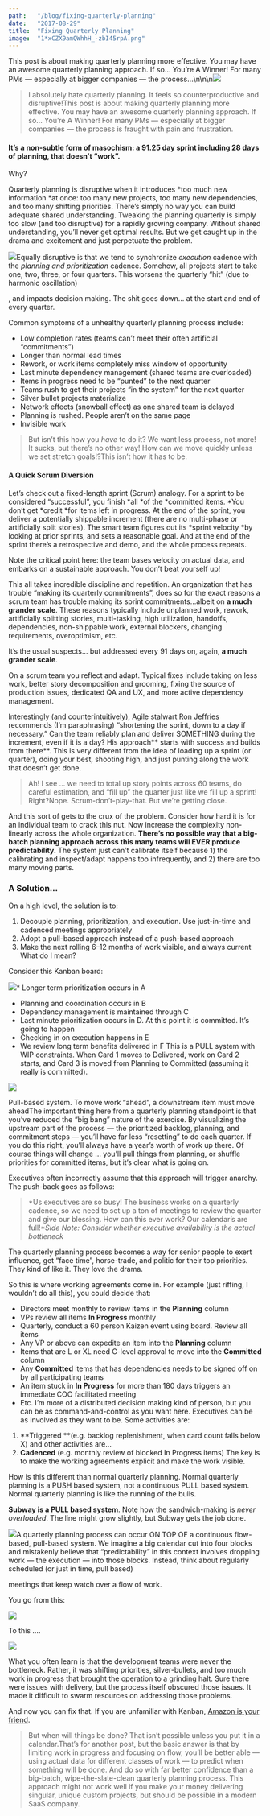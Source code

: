 ```yaml
---
path:	"/blog/fixing-quarterly-planning"
date:	"2017-08-29"
title:	"Fixing Quarterly Planning"
image:	"1*xCZX9amQWhhH_-zbI45rpA.png"
---
```


This post is about making quarterly planning more effective. You may have an awesome quarterly planning approach. If so… You’re A Winner! For many PMs — especially at bigger companies — the process…\n\n\n![](/images/1*xCZX9amQWhhH_-zbI45rpA.png)
> I absolutely hate quarterly planning. It feels so counterproductive and disruptive!This post is about making quarterly planning more effective. You may have an awesome quarterly planning approach. If so… You’re A Winner! For many PMs — especially at bigger companies — the process is fraught with pain and frustration.

#### It’s a non-subtle form of masochism: a 91.25 day sprint including 28 days of planning, that doesn’t “work”.

Why?

Quarterly planning is disruptive when it introduces *too much new information *at once: too many new projects, too many new dependencies, and too many shifting priorities. There’s simply no way you can build adequate shared understanding. Tweaking the planning quarterly is simply too slow (and too disruptive) for a rapidly growing company. Without shared understanding, you’ll never get optimal results. But we get caught up in the drama and excitement and just perpetuate the problem.

![](/images/1*FGfZZoNAhYAGGkMph1RkNg.png)Equally disruptive is that we tend to synchronize *execution* cadence with the *planning and prioritization* cadence. Somehow, all projects start to take one, two, three, or four quarters. This worsens the quarterly “hit” (due to harmonic oscillation)

, and impacts decision making. The shit goes down… at the start and end of every quarter.

Common symptoms of a unhealthy quarterly planning process include:

* Low completion rates (teams can’t meet their often artificial “commitments”)
* Longer than normal lead times
* Rework, or work items completely miss window of opportunity
* Last minute dependency management (shared teams are overloaded)
* Items in progress need to be “punted” to the next quarter
* Teams rush to get their projects “in the system” for the next quarter
* Silver bullet projects materialize
* Network effects (snowball effect) as one shared team is delayed
* Planning is rushed. People aren’t on the same page
* Invisible work

> But isn’t this how you *have* to do it? We want less process, not more! It sucks, but there’s no other way! How can we move quickly unless we set stretch goals!?This isn’t how it has to be.

#### A Quick Scrum Diversion

Let’s check out a fixed-length sprint (Scrum) analogy. For a sprint to be considered “successful”, you finish *all *of the *committed items. *You don’t get *credit *for items left in progress. At the end of the sprint, you deliver a potentially shippable increment (there are no multi-phase or artificially split stories). The smart team figures out its *sprint velocity *by looking at prior sprints, and sets a reasonable goal. And at the end of the sprint there’s a retrospective and demo, and the whole process repeats.

Note the critical point here: the team bases velocity on actual data, and embarks on a sustainable approach. You don’t beat yourself up!

This all takes incredible discipline and repetition. An organization that has trouble “making its quarterly commitments”, does so for the exact reasons a scrum team has trouble making its sprint commitments…albeit on **a much grander scale**. These reasons typically include unplanned work, rework, artificially splitting stories, multi-tasking, high utilization, handoffs, dependencies, non-shippable work, external blockers, changing requirements, overoptimism, etc.

It’s the usual suspects… but addressed every 91 days on, again, **a much grander scale**.

On a scrum team you reflect and adapt. Typical fixes include taking on less work, better story decomposition and grooming, fixing the source of production issues, dedicated QA and UX, and more active dependency management.

Interestingly (and counterintuitively), Agile stalwart [Ron Jeffries](https://medium.com/u/a45b68b1ab11) recommends (I’m paraphrasing) “shortening the sprint, down to a day if necessary.” Can the team reliably plan and deliver SOMETHING during the increment, even if it is a day? His approach** starts with success and builds from there**. This is very different from the idea of loading up a sprint (or quarter), doing your best, shooting high, and just punting along the work that doesn’t get done.


> Ah! I see … we need to total up story points across 60 teams, do careful estimation, and “fill up” the quarter just like we fill up a sprint! Right?Nope. Scrum-don’t-play-that. But we’re getting close.

And this sort of gets to the crux of the problem. Consider how hard it is for an individual team to crack this nut. Now increase the complexity non-linearly across the whole organization. **There’s no possible way that a big-batch planning approach across this many teams will EVER produce predictability.** The system just can’t calibrate itself because 1) the calibrating and inspect/adapt happens too infrequently, and 2) there are too many moving parts.

### A Solution…

On a high level, the solution is to:

1. Decouple planning, prioritization, and execution. Use just-in-time and cadenced meetings appropriately
2. Adopt a pull-based approach instead of a push-based approach
3. Make the next rolling 6–12 months of work visible, and always current
What do I mean?

Consider this Kanban board:

![](/images/0*KTuj4J7BxIEOR3Ln.)* Longer term prioritization occurs in A
* Planning and coordination occurs in B
* Dependency management is maintained through C
* Last minute prioritization occurs in D. At this point it is committed. It’s going to happen
* Checking in on execution happens in E
* We review long term benefits delivered in F
This is a PULL system with WIP constraints. When Card 1 moves to Delivered, work on Card 2 starts, and Card 3 is moved from Planning to Committed (assuming it really is committed).

![](/images/0*YbFMZgqpJSACIgl5.)

Pull-based system. To move work “ahead”, a downstream item must move aheadThe important thing here from a quarterly planning standpoint is that you’ve reduced the “big bang” nature of the exercise. By visualizing the upstream part of the process — the prioritized backlog, planning, and commitment steps — you’ll have far less “resetting” to do each quarter. If you do this right, you’ll always have a year’s worth of work up there. Of course things will change … you’ll pull things from planning, or shuffle priorities for committed items, but it’s clear what is going on.

Executives often incorrectly assume that this approach will trigger anarchy. The push-back goes as follows:


> *Us executives are so busy! The business works on a quarterly cadence, so we need to set up a ton of meetings to review the quarter and give our blessing. How can this ever work? Our calendar’s are full!**Side Note: Consider whether executive availability is the actual bottleneck*

The quarterly planning process becomes a way for senior people to exert influence, get “face time”, horse-trade, and politic for their top priorities. They kind of like it. They love the drama.

So this is where working agreements come in. For example (just riffing, I wouldn’t do all this), you could decide that:

* Directors meet monthly to review items in the **Planning** column
* VPs review all items **In Progress** monthly
* Quarterly, conduct a 60 person Kaizen event using board. Review all items
* Any VP or above can expedite an item into the **Planning** column
* Items that are L or XL need C-level approval to move into the **Committed** column
* Any **Committed** items that has dependencies needs to be signed off on by all participating teams
* An item stuck in **In Progress** for more than 180 days triggers an immediate COO facilitated meeting
* Etc.
I’m more of a distributed decision making kind of person, but you can be as command-and-control as you want here. Executives can be as involved as they want to be. Some activities are:

1. **Triggered **(e.g. backlog replenishment, when card count falls below X) and other activities are…
2. **Cadenced** (e.g. monthly review of blocked In Progress items)
The key is to make the working agreements explicit and make the work visible.

How is this different than normal quarterly planning. Normal quarterly planning is a PUSH based system, not a continuous PULL based system. Normal quarterly planning is like the running of the bulls.

**Subway is a PULL based system**. Note how the sandwich-making is *never overloaded*. The line might grow slightly, but Subway gets the job done.

![](/images/1*GOsNNK0LiwjztvavJ8yTAg.png)A quarterly planning process can occur ON TOP OF a continuous flow-based, pull-based system. We imagine a big calendar cut into four blocks and mistakenly believe that “predictability” in this context involves dropping work — the execution — into those blocks. Instead, think about regularly scheduled (or just in time, pull based)

 meetings that keep watch over a flow of work.

You go from this:

![](/images/1*c3a_Bg0U2TKeNlZ93fZAPQ.png)

To this ….

![](/images/1*T5G3HFUee06POx8IesZ69w.png)

What you often learn is that the development teams were never the bottleneck. Rather, it was shifting priorities, silver-bullets, and too much work in progress that brought the operation to a grinding halt. Sure there were issues with delivery, but the process itself obscured those issues. It made it difficult to swarm resources on addressing those problems.

And now you can fix that. If you are unfamiliar with Kanban, [Amazon is your friend](https://www.amazon.com/s/ref=nb_sb_noss_2?url=search-alias%3Ddigital-text&field-keywords=kanban).


> But when will things be done? That isn’t possible unless you put it in a calendar.That’s for another post, but the basic answer is that by limiting work in progress and focusing on flow, you’ll be better able — using actual data for different classes of work — to predict when something will be done. And do so with far better confidence than a big-batch, wipe-the-slate-clean quarterly planning process. This approach might not work well if you make your money delivering singular, unique custom projects, but should be possible in a modern SaaS company.

